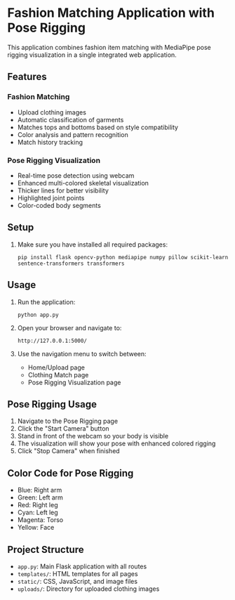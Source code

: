# Fashion Matching Application with Pose Rigging

This application combines fashion item matching with MediaPipe pose rigging visualization in a single integrated web application.

## Features

### Fashion Matching
- Upload clothing images
- Automatic classification of garments
- Matches tops and bottoms based on style compatibility
- Color analysis and pattern recognition
- Match history tracking

### Pose Rigging Visualization
- Real-time pose detection using webcam
- Enhanced multi-colored skeletal visualization
- Thicker lines for better visibility
- Highlighted joint points
- Color-coded body segments

## Setup

1. Make sure you have installed all required packages:
   ```
   pip install flask opencv-python mediapipe numpy pillow scikit-learn sentence-transformers transformers
   ```

## Usage

1. Run the application:
   ```
   python app.py
   ```

2. Open your browser and navigate to:
   ```
   http://127.0.0.1:5000/
   ```

3. Use the navigation menu to switch between:
   - Home/Upload page
   - Clothing Match page
   - Pose Rigging Visualization page

## Pose Rigging Usage

1. Navigate to the Pose Rigging page
2. Click the "Start Camera" button
3. Stand in front of the webcam so your body is visible
4. The visualization will show your pose with enhanced colored rigging
5. Click "Stop Camera" when finished

## Color Code for Pose Rigging

- Blue: Right arm
- Green: Left arm
- Red: Right leg
- Cyan: Left leg
- Magenta: Torso
- Yellow: Face

## Project Structure

- `app.py`: Main Flask application with all routes
- `templates/`: HTML templates for all pages
- `static/`: CSS, JavaScript, and image files
- `uploads/`: Directory for uploaded clothing images
